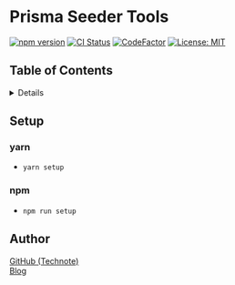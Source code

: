 # Prisma Seeder Tools

[![npm version](https://badge.fury.io/js/%40technote-space%2Fprisma-seeder-tools.svg)](https://badge.fury.io/js/%40technote-space%2Fprisma-seeder-tools)
[![CI Status](https://github.com/technote-space/prisma-seeder-tools/workflows/CI/badge.svg)](https://github.com/technote-space/prisma-seeder-tools/actions)
[![CodeFactor](https://www.codefactor.io/repository/github/technote-space/prisma-seeder-tools/badge)](https://www.codefactor.io/repository/github/technote-space/prisma-seeder-tools)
[![License: MIT](https://img.shields.io/badge/License-MIT-blue.svg)](https://github.com/technote-space/prisma-seeder-tools/blob/master/LICENSE)



## Table of Contents

<!-- START doctoc generated TOC please keep comment here to allow auto update -->
<!-- DON'T EDIT THIS SECTION, INSTEAD RE-RUN doctoc TO UPDATE -->
<details>
<summary>Details</summary>

- [Setup](#setup)
  - [yarn](#yarn)
  - [npm](#npm)
- [Author](#author)

</details>
<!-- END doctoc generated TOC please keep comment here to allow auto update -->

## Setup
### yarn
- `yarn setup`
### npm
- `npm run setup`

## Author
[GitHub (Technote)](https://github.com/technote-space)  
[Blog](https://technote.space)
